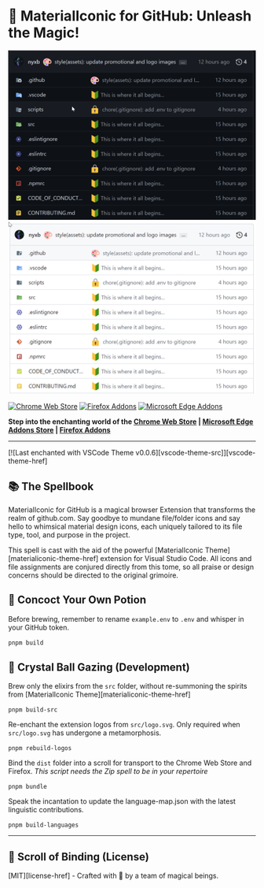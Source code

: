 # 🎩 MaterialIconic for GitHub: Unleash the Magic!

![Dark GitHub example][dark-github-example-src]
![Light GitHub example][light-github-example-src]

[![Chrome Web Store][chrome-web-store-src]][chrome-web-store-href]
[![Firefox Addons][firefox-addons-src]][firefox-addons-href]
[![Microsoft Edge Addons][microsoft-edge-addons-src]][microsoft-edge-addons-href]

**Step into the enchanting world of the [Chrome Web Store][chrome-web-store-href] | [Microsoft Edge Addons Store][microsoft-edge-addons-href] | [Firefox Addons][firefox-addons-href]**

---

[![Last enchanted with VSCode Theme v0.0.6][vscode-theme-src]][vscode-theme-href]

## 📚 The Spellbook

MaterialIconic for GitHub is a magical browser Extension that transforms the realm of github.com. Say goodbye to mundane file/folder icons and say hello to whimsical material design icons, each uniquely tailored to its file type, tool, and purpose in the project.

This spell is cast with the aid of the powerful [MaterialIconic Theme][materialiconic-theme-href] extension for Visual Studio Code. All icons and file assignments are conjured directly from this tome, so all praise or design concerns should be directed to the original grimoire.

## 🧪 Concoct Your Own Potion

Before brewing, remember to rename `example.env` to `.env` and whisper in your GitHub token.

```bash
pnpm build
```

## 🔮 Crystal Ball Gazing (Development)

Brew only the elixirs from the `src` folder, without re-summoning the spirits from [MaterialIconic Theme][materialiconic-theme-href]

```shell
pnpm build-src
```

Re-enchant the extension logos from `src/logo.svg`. Only required when `src/logo.svg` has undergone a metamorphosis.

```shell
pnpm rebuild-logos
```

Bind the `dist` folder into a scroll for transport to the Chrome Web Store and Firefox. _This script needs the Zip spell to be in your repertoire_

```shell
pnpm bundle
```

Speak the incantation to update the language-map.json with the latest linguistic contributions.

```shell
pnpm build-languages
```

---

## 📜 Scroll of Binding (License)

[MIT][license-href] - Crafted with 💞 by a team of magical beings.

<!-- Links & Images -->
[dark-github-example-src]: .github/assets/example-dark.png
[light-github-example-src]: .github/assets/example-light.png
[chrome-web-store-src]: https://raw.githubusercontent.com/nyxblabs/materialiconic-github-extension/main/.github/assets/chrome-web-store.png
[chrome-web-store-href]: https://chrome.google.com/webstore/detail/materialiconic-for-github/fmbmejhdmodclohjakpnidmnehjdcoak
[firefox-addons-src]: https://raw.githubusercontent.com/nyxblabs/materialiconic-github-extension/main/.github/assets/firefox-addons.png
[firefox-addons-href]: https://addons.mozilla.org/en-US/firefox/addon/materialiconic-for-github/
[microsoft-edge-addons-src]: https://raw.githubusercontent.com/nyxblabs/materialiconic-github-extension/main/.github/assets/microsoft-edge-addons.png
[microsoft-edge-addons-href]: https://microsoftedge.microsoft.com/addons/detail/material
